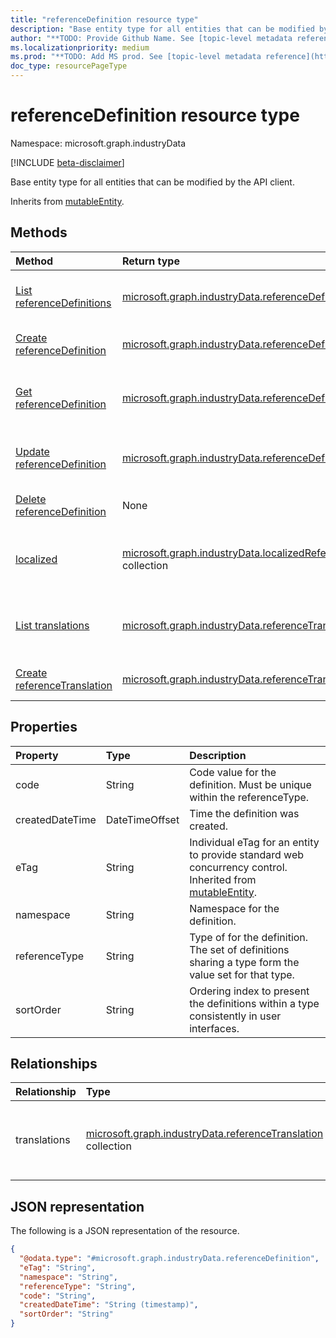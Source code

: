 ```yaml
---
title: "referenceDefinition resource type"
description: "Base entity type for all entities that can be modified by the API client."
author: "**TODO: Provide Github Name. See [topic-level metadata reference](https://msgo.azurewebsites.net/add/document/guidelines/metadata.html#topic-level-metadata)**"
ms.localizationpriority: medium
ms.prod: "**TODO: Add MS prod. See [topic-level metadata reference](https://msgo.azurewebsites.net/add/document/guidelines/metadata.html#topic-level-metadata)**"
doc_type: resourcePageType
---
```


# referenceDefinition resource type

Namespace: microsoft.graph.industryData

[!INCLUDE [beta-disclaimer](../../includes/beta-disclaimer.md)]

Base entity type for all entities that can be modified by the API client.


Inherits from [mutableEntity](../resources/industrydata-mutableentity.md).

## Methods
|Method|Return type|Description|
|:---|:---|:---|
|[List referenceDefinitions](../api/industrydata-referencedefinition-list.md)|[microsoft.graph.industryData.referenceDefinition](../resources/industrydata-referencedefinition.md) collection|Get a list of the [referenceDefinition](../resources/industrydata-referencedefinition.md) objects and their properties.|
|[Create referenceDefinition](../api/industrydata-industrydatahub-post-referencedefinitions.md)|[microsoft.graph.industryData.referenceDefinition](../resources/industrydata-referencedefinition.md)|Create a new [referenceDefinition](../resources/industrydata-referencedefinition.md) object.|
|[Get referenceDefinition](../api/industrydata-referencedefinition-get.md)|[microsoft.graph.industryData.referenceDefinition](../resources/industrydata-referencedefinition.md)|Read the properties and relationships of a [referenceDefinition](../resources/industrydata-referencedefinition.md) object.|
|[Update referenceDefinition](../api/industrydata-referencedefinition-update.md)|[microsoft.graph.industryData.referenceDefinition](../resources/industrydata-referencedefinition.md)|Update the properties of a [referenceDefinition](../resources/industrydata-referencedefinition.md) object.|
|[Delete referenceDefinition](../api/industrydata-referencedefinition-delete.md)|None|Deletes a [referenceDefinition](../resources/industrydata-referencedefinition.md) object.|
|[localized](../api/industrydata-referencedefinition-localized.md)|[microsoft.graph.industryData.localizedReferenceDefinitionView](../resources/industrydata-localizedreferencedefinitionview.md) collection|Function to easily get a single localized version of a referenceDefinition.|
|[List translations](../api/industrydata-referencedefinition-list-translations.md)|[microsoft.graph.industryData.referenceTranslation](../resources/industrydata-referencetranslation.md) collection|Get the referenceTranslation resources from the translations navigation property.|
|[Create referenceTranslation](../api/industrydata-referencedefinition-post-translations.md)|[microsoft.graph.industryData.referenceTranslation](../resources/industrydata-referencetranslation.md)|Create a new referenceTranslation object.|

## Properties
|Property|Type|Description|
|:---|:---|:---|
|code|String|Code value for the definition.  Must be unique within the referenceType.|
|createdDateTime|DateTimeOffset|Time the definition was created.|
|eTag|String|Individual eTag for an entity to provide standard web concurrency control. Inherited from [mutableEntity](../resources/industrydata-mutableentity.md).|
|namespace|String|Namespace for the definition.|
|referenceType|String|Type of for the definition. The set of definitions sharing a type form the value set for that type.|
|sortOrder|String|Ordering index to present the definitions within a type consistently in user interfaces.|

## Relationships
|Relationship|Type|Description|
|:---|:---|:---|
|translations|[microsoft.graph.industryData.referenceTranslation](../resources/industrydata-referencetranslation.md) collection|The set of translations of the definition into human languages.|

## JSON representation
The following is a JSON representation of the resource.
<!-- {
  "blockType": "resource",
  "keyProperty": "id",
  "@odata.type": "microsoft.graph.industryData.referenceDefinition",
  "baseType": "microsoft.graph.industryData.mutableEntity",
  "openType": false
}
-->
``` json
{
  "@odata.type": "#microsoft.graph.industryData.referenceDefinition",
  "eTag": "String",
  "namespace": "String",
  "referenceType": "String",
  "code": "String",
  "createdDateTime": "String (timestamp)",
  "sortOrder": "String"
}
```

